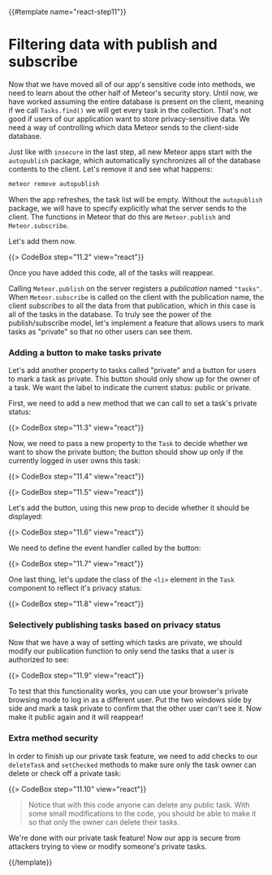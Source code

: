 {{#template name="react-step11"}}

# Filtering data with publish and subscribe

Now that we have moved all of our app's sensitive code into methods, we need to learn about the other half of Meteor's security story. Until now, we have worked assuming the entire database is present on the client, meaning if we call `Tasks.find()` we will get every task in the collection. That's not good if users of our application want to store privacy-sensitive data. We need a way of controlling which data Meteor sends to the client-side database.

Just like with `insecure` in the last step, all new Meteor apps start with the `autopublish` package, which automatically synchronizes all of the database contents to the client. Let's remove it and see what happens:

```bash
meteor remove autopublish
```

When the app refreshes, the task list will be empty. Without the `autopublish` package, we will have to specify explicitly what the server sends to the client. The functions in Meteor that do this are `Meteor.publish` and `Meteor.subscribe`.

Let's add them now.

{{> CodeBox step="11.2" view="react"}}

Once you have added this code, all of the tasks will reappear.

Calling `Meteor.publish` on the server registers a _publication_ named `"tasks"`. When `Meteor.subscribe` is called on the client with the publication name, the client _subscribes_ to all the data from that publication, which in this case is all of the tasks in the database. To truly see the power of the publish/subscribe model, let's implement a feature that allows users to mark tasks as "private" so that no other users can see them.

### Adding a button to make tasks private

Let's add another property to tasks called "private" and a button for users to mark a task as private. This button should only show up for the owner of a task. We want the label to indicate the current status: public or private.

First, we need to add a new method that we can call to set a task's private status:

{{> CodeBox step="11.3" view="react"}} 

Now, we need to pass a new property to the `Task` to decide whether we want
to show the private button; the button should show up only if the currently
logged in user owns this task:

{{> CodeBox step="11.4" view="react"}}

{{> CodeBox step="11.5" view="react"}}

Let's add the button, using this new prop to decide whether it should be displayed:

{{> CodeBox step="11.6" view="react"}}

We need to define the event handler called by the button:

{{> CodeBox step="11.7" view="react"}}

One last thing, let's update the class of the `<li>` element in the `Task` component to reflect it's privacy status:

{{> CodeBox step="11.8" view="react"}}

### Selectively publishing tasks based on privacy status

Now that we have a way of setting which tasks are private, we should modify our
publication function to only send the tasks that a user is authorized to see:

{{> CodeBox step="11.9" view="react"}}

To test that this functionality works, you can use your browser's private browsing mode to log in as a different user. Put the two windows side by side and mark a task private to confirm that the other user can't see it. Now make it public again and it will reappear!

### Extra method security

In order to finish up our private task feature, we need to add checks to our `deleteTask` and `setChecked` methods to make sure only the task owner can delete or check off a private task:

{{> CodeBox step="11.10" view="react"}}

> Notice that with this code anyone can delete any public task. With some small modifications to the code, you should be able to make it so that only the owner can delete their tasks.

We're done with our private task feature! Now our app is secure from attackers trying to view or modify someone's private tasks.

{{/template}}
